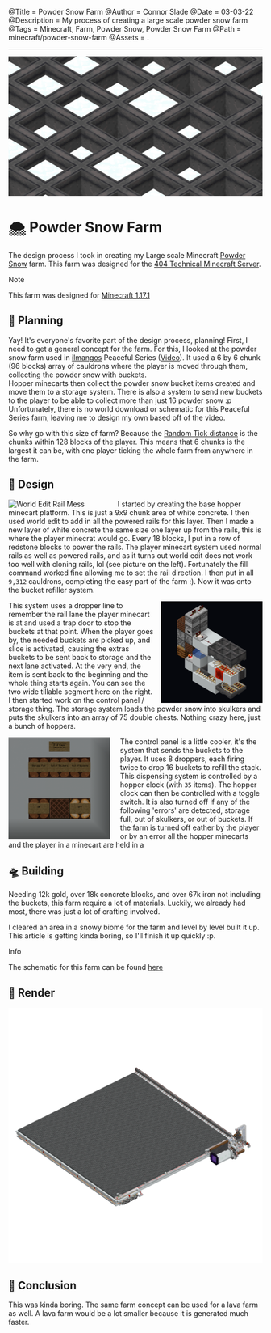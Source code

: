 @Title = Powder Snow Farm
@Author = Connor Slade
@Date = 03-03-22
@Description = My process of creating a large scale powder snow farm
@Tags = Minecraft, Farm, Powder Snow, Powder Snow Farm
@Path = minecraft/powder-snow-farm
@Assets = .

---

![Powder Snow Cover Image](../assets/minecraft/powder-snow-farm/cover.png)

# 🌨 Powder Snow Farm

The design process I took in creating my Large scale Minecraft [Powder Snow][powder_snow] farm.
This farm was designed for the [404 Technical Minecraft Server][404_tmc].

<div ad note>
  Note

This farm was designed for [Minecraft 1.17.1][mc_1_17_1]

</div>

## 📐 Planning

Yay! It's everyone's favorite part of the design process, planning!
First, I need to get a general concept for the farm.
For this, I looked at the powder snow farm used in [ilmangos][ilmango] Peaceful Series ([Video][farm-concept-video]).
It used a 6 by 6 chunk (96 blocks) array of cauldrons where the player is moved through them, collecting the powder snow with buckets.  
Hopper minecarts then collect the powder snow bucket items created and move them to a storage system.
There is also a system to send new buckets to the player to be able to collect more than just 16 powder snow :p
Unfortunately, there is no world download or schematic for this Peaceful Series farm, leaving me to design my own based off of the video.

So why go with this size of farm? Because the [Random Tick distance][random_tick_wiki] is the chunks within 128 blocks of the player.
This means that 6 chunks is the largest it can be, with one player ticking the whole farm from anywhere in the farm.

## 🍬 Design

<img src="../assets/minecraft/powder-snow-farm/rail_mess_iso.png" width="40%" alt="World Edit Rail Mess" align="left" style="margin-right: 15px;"></img>
I started by creating the base hopper minecart platform.
This is just a 9x9 chunk area of white concrete.
I then used world edit to add in all the powered rails for this layer.
Then I made a new layer of white concrete the same size one layer up from the rails, this is where the player minecrat would go.
Every 18 blocks, I put in a row of redstone blocks to power the rails.
The player minecart system used normal rails as well as powered rails, and as it turns out world edit does not work too well with cloning rails, lol (see picture on the left).
Fortunately the fill command worked fine allowing me to set the rail direction.
I then put in all `9,312` cauldrons, completing the easy part of the farm :). Now it was onto the bucket refiller system.

<img src="../assets/minecraft/powder-snow-farm/bucket_slice_iso.png" width="40%" alt="Bucket Refill Slice" align="right" style="margin-left: 10px;"></img>
This system uses a dropper line to remember the rail lane the player minecart is at and used a trap door to stop the buckets at that point.
When the player goes by, the needed buckets are picked up, and slice is activated, causing the extras buckets to be sent back to storage and the next lane activated.
At the very end, the item is sent back to the beginning and the whole thing starts again.
You can see the two wide tillable segment here on the right.
I then started work on the control panel / storage thing. The storage system loads the powder snow into skulkers and puts the skulkers into an array of 75 double chests.
Nothing crazy here, just a bunch of hoppers.

<img src="../assets/minecraft/powder-snow-farm/control_panel.png" width="40%" alt="Farm Control Panel" align="left" style="margin-right: 20px;"></img>

The control panel is a little cooler, it's the system that sends the buckets to the player.
It uses 8 droppers, each firing twice to drop 16 buckets to refill the stack.
This dispensing system is controlled by a hopper clock (with `35` items).
The hopper clock can then be controlled with a toggle switch. It is also turned off if any of the following 'errors' are detected,
storage full, out of skulkers, or out of buckets.
If the farm is turned off eather by the player or by an error all the hopper minecarts and the player in a minecart are held in a

## 🛸 Building

Needing 12k gold, over 18k concrete blocks, and over 67k iron not including the buckets, this farm require a lot of materials.
Luckily, we already had most, there was just a lot of crafting involved.

I cleared an area in a snowy biome for the farm and level by level built it up.
This article is getting kinda boring, so I'll finish it up quickly :p.

<div ad info>
  Info

The schematic for this farm can be found [here][schematic]

</div>

## 🚙 Render

<img render-image class="render-image" src="../assets/minecraft/powder-snow-farm/render/area_render_14.png"></img>

## 🥨 Conclusion

This was kinda boring. The same farm concept can be used for a lava farm as well.
A lava farm would be a lot smaller because it is generated much faster.

<style>
 .render-image {
   background: linear-gradient(0deg, rgba(188,203,229,1) 0%, rgba(126,166,255,1) 100%);
 }
</style>

<script defer>
  let images = new Array(37);
  for (let i = 0; i <= 36; i++) {
      fetch(`../assets/minecraft/powder-snow-farm/render/area_render_${i}.png`)
          .then((r) => r.blob())
          .then((blob) => {
              let objectURL = URL.createObjectURL(blob);
              images[i] = objectURL;
          });
  }

  const image = document.querySelector("[render-image]");
  image.addEventListener("mousemove", (e) => {
      const percent = e.offsetX / image.offsetWidth;
      const imageNum = Math.round(percent * 36);
      image.src = images[imageNum];
  });
</script>

[powder_snow]: https://minecraft.fandom.com/wiki/Powder_Snow
[404_tmc]: https://discord.gg/eBJbuNcGkH
[mc_1_17_1]: https://minecraft.fandom.com/wiki/Java_Edition_1.17.1
[ilmango]: https://www.youtube.com/channel/UCHSI8erNrN6hs3sUK6oONLA
[farm-concept-video]: https://www.youtube.com/watch?v=42t72abCJPE
[random_tick_wiki]: https://minecraft.fandom.com/wiki/Tick#Chunk_tick
[schematic]: https://connorcode.com/files/Schematics/Powder_Snow_Farm.litematic
